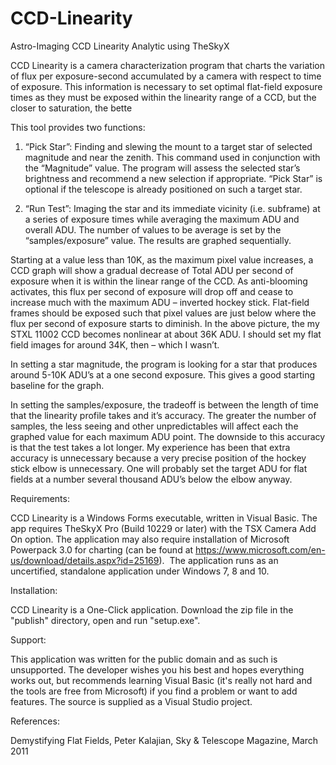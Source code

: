 # CCD-Linearity
Astro-Imaging CCD Linearity Analytic using TheSkyX

CCD Linearity is a camera characterization program that charts the variation of flux per exposure-second accumulated by a camera with respect to time of exposure.  This information is necessary to set optimal flat-field exposure times as they must be exposed within the linearity range of a CCD, but the closer to saturation, the bette

This tool provides two functions:  

1. “Pick Star”: Finding and slewing the mount to a target star of selected magnitude and near the zenith.  This command used in conjunction with the “Magnitude” value.  The program will assess the selected star’s brightness and recommend a new selection if appropriate.  “Pick Star” is optional if the telescope is already positioned on such a target star.  

2) “Run Test”:  Imaging the star and its immediate vicinity (i.e. subframe) at a series of exposure times while averaging the maximum ADU and overall ADU.  The number of values to be average is set by the “samples/exposure” value. The results are graphed sequentially. 

Starting at a value less than 10K, as the maximum pixel value increases, a CCD graph will show a gradual decrease of Total ADU per second of exposure when it is within the linear range of the CCD.  As anti-blooming activates, this flux per second of exposure will drop off and cease to increase much with the maximum ADU – inverted hockey stick.  Flat-field frames should be exposed such that pixel values are just below where the flux per second of exposure starts to diminish.  In the above picture, the my STXL 11002 CCD becomes nonlinear at about 36K ADU.  I should set my flat field images for around 34K, then – which I wasn’t.

In setting a star magnitude, the program is looking for a star that produces around 5-10K ADU’s at a one second exposure.  This gives a good starting baseline for the graph.

In setting the samples/exposure, the tradeoff is between the length of time that the linearity profile takes and it’s accuracy.  The greater the number of samples, the less seeing and other unpredictables will affect each the graphed value for each maximum ADU point.  The downside to this accuracy is that the test takes a lot longer.  My experience has been that extra accuracy is unnecessary because a very precise position of the hockey stick elbow is unnecessary.  One will probably set the target ADU for flat fields at a number several thousand ADU’s below the elbow anyway.

Requirements: 

 CCD Linearity is a Windows Forms executable, written in Visual Basic.  The app requires TheSkyX Pro (Build 10229 or later) with the TSX Camera Add On option. The application may also require installation of Microsoft Powerpack 3.0 for charting (can be found at https://www.microsoft.com/en-us/download/details.aspx?id=25169).   The application runs as an uncertified, standalone application under Windows 7, 8 and 10. 
 
Installation:  

CCD Linearity is a One-Click application.  Download the zip file in the "publish" directory, open and run "setup.exe".

Support:  

This application was written for the public domain and as such is unsupported. The developer wishes you his best and hopes everything works out, but recommends learning Visual Basic (it's really not hard and the tools are free from Microsoft) if you find a problem or want to add features.  The source is supplied as a Visual Studio project.

References:

Demystifying Flat Fields, Peter Kalajian, Sky & Telescope Magazine, March 2011
